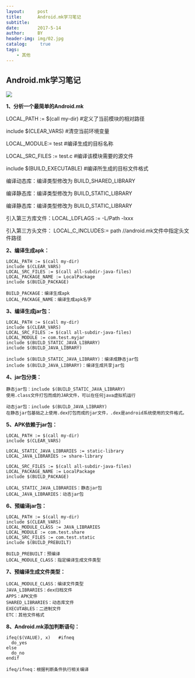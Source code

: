```yaml
---
layout:     post
title:      Android.mk学习笔记
subtitle:    
date:       2017-5-14
author:     BY
header-img: img/02.jpg
catalog: 	 true
tags: 
    - 其他
---
```





## Android.mk学习笔记 ##


![](http://i.imgur.com/GbqnRRh.png)


**1、分析一个最简单的Android.mk**

LOCAL_PATH := $(call my-dir)  #定义了当前模块的相对路径

include $(CLEAR_VARS) #清空当前环境变量

LOCAL_MODULE:= test #编译生成的目标名称

LOCAL_SRC_FILES := test.c #编译该模块需要的源文件

include $(BUILD_EXECUTABLE) #编译所生成的目标文件格式

  
编译动态库：编译类型修改为 BUILD_SHARED_LIBRARY

编译静态库：编译类型修改为 BUILD_STATIC_LIBRARY

编译静态库：编译类型修改为 BUILD_STATIC_LIBRARY

引入第三方库文件：LOCAL_LDFLAGS := -L/Path -lxxx

引入第三方头文件：	LOCAL_C_INCLUDES:= path //android.mk文件中指定头文件路径

**2、编译生成apk：**

	LOCAL_PATH := $(call my-dir)
	include $(CLEAR_VARS)
	LOCAL_SRC_FILES := $(call all-subdir-java-files)
	LOCAL_PACKAGE_NAME := LocalPackage
	include $(BUILD_PACKAGE)
	
	BUILD_PACKAGE：编译生成apk
	LOCAL_PACKAGE_NAME：编译生成apk名字

**3、编译生成jar包：**

	LOCAL_PATH := $(call my-dir)
	include $(CLEAR_VARS)
	LOCAL_SRC_FILES := $(call all-subdir-java-files)
	LOCAL_MODULE := com.test.myjar
	include $(BUILD_STATIC_JAVA_LIBRARY)
	include $(BUILD_JAVA_LIBRARY)
	
	include $(BUILD_STATIC_JAVA_LIBRARY)：编译成静态jar包
	include $(BUILD_JAVA_LIBRARY)：编译生成共享jar包

**4、jar包分类：**

	静态jar包：include $(BUILD_STATIC_JAVA_LIBRARY)
	使用.class文件打包而成的JAR文件，可以在任何java虚拟机运行
	
	动态jar包：include $(BUILD_JAVA_LIBRARY)
	在静态jar包基础之上使用.dex打包而成的jar文件，.dex是android系统使用的文件格式。

**5、APK依赖于jar包：**

	LOCAL_PATH := $(call my-dir)
	include $(CLEAR_VARS)
	
	LOCAL_STATIC_JAVA_LIBRARIES := static-library
	LOCAL_JAVA_LIBRARIES := share-library
	
	LOCAL_SRC_FILES := $(call all-subdir-java-files)
	LOCAL_PACKAGE_NAME := LocalPackage
	include $(BUILD_PACKAGE)
	
	LOCAL_STATIC_JAVA_LIBRARIES：静态jar包
	LOCAL_JAVA_LIBRARIES：动态jar包

**6、预编译jar包：**

	LOCAL_PATH := $(call my-dir)
	include $(CLEAR_VARS)
	LOCAL_MODULE_CLASS := JAVA_LIBRARIES
	LOCAL_MODULE := com.test.share
	LOCAL_SRC_FILES := com.test.static
	include $(BUILD_PREBUILT)
	
	BUILD_PREBUILT：预编译
	LOCAL_MODULE_CLASS：指定编译生成文件类型

**7、预编译生成文件类型：**
	
	LOCAL_MODULE_CLASS：编译文件类型
	JAVA_LIBRARIES：dex归档文件
	APPS：APK文件
	SHARED_LIBRARIES：动态库文件
	EXECUTABLES：二进制文件
	ETC：其他文件格式

**8、Android.mk添加判断语句：**

	ifeq($(VALUE), x)	#ifneq
	  do_yes
	else
	  do_no
	endif
	
	ifeq/ifneq：根据判断条件执行相关编译
















